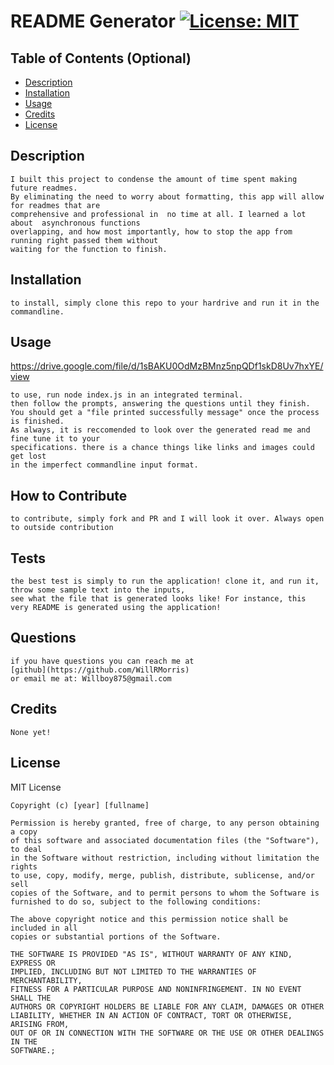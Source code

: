 # README Generator  [![License: MIT](https://img.shields.io/badge/License-MIT-yellow.svg)](https://opensource.org/licenses/MIT)
      


  ## Table of Contents (Optional)
  
  - [Description](#Descripton)
  - [Installation](#installation)
  - [Usage](#usage)
  - [Credits](#credits)
  - [License](#license)
  
  ## Description
    I built this project to condense the amount of time spent making future readmes. 
    By eliminating the need to worry about formatting, this app will allow for readmes that are 
    comprehensive and professional in  no time at all. I learned a lot about  asynchronous functions 
    overlapping, and how most importantly, how to stop the app from running right passed them without 
    waiting for the function to finish.

  ## Installation
    to install, simply clone this repo to your hardrive and run it in the commandline. 

  ## Usage
  https://drive.google.com/file/d/1sBAKU0OdMzBMnz5npQDf1skD8Uv7hxYE/view
  
    to use, run node index.js in an integrated terminal. 
    then follow the prompts, answering the questions until they finish. 
    You should get a "file printed successfully message" once the process is finished. 
    As always, it is reccomended to look over the generated read me and fine tune it to your 
    specifications. there is a chance things like links and images could get lost 
    in the imperfect commandline input format. 

  ## How to Contribute
    to contribute, simply fork and PR and I will look it over. Always open to outside contribution

  ## Tests
    the best test is simply to run the application! clone it, and run it, throw some sample text into the inputs, 
    see what the file that is generated looks like! For instance, this very README is generated using the application! 

  ## Questions
    if you have questions you can reach me at 
    [github](https://github.com/WillRMorris)
    or email me at: Willboy875@gmail.com

  ## Credits
    None yet!

  ## License
  MIT License

    Copyright (c) [year] [fullname]
    
    Permission is hereby granted, free of charge, to any person obtaining a copy
    of this software and associated documentation files (the "Software"), to deal
    in the Software without restriction, including without limitation the rights
    to use, copy, modify, merge, publish, distribute, sublicense, and/or sell
    copies of the Software, and to permit persons to whom the Software is
    furnished to do so, subject to the following conditions:
    
    The above copyright notice and this permission notice shall be included in all
    copies or substantial portions of the Software.
    
    THE SOFTWARE IS PROVIDED "AS IS", WITHOUT WARRANTY OF ANY KIND, EXPRESS OR
    IMPLIED, INCLUDING BUT NOT LIMITED TO THE WARRANTIES OF MERCHANTABILITY,
    FITNESS FOR A PARTICULAR PURPOSE AND NONINFRINGEMENT. IN NO EVENT SHALL THE
    AUTHORS OR COPYRIGHT HOLDERS BE LIABLE FOR ANY CLAIM, DAMAGES OR OTHER
    LIABILITY, WHETHER IN AN ACTION OF CONTRACT, TORT OR OTHERWISE, ARISING FROM,
    OUT OF OR IN CONNECTION WITH THE SOFTWARE OR THE USE OR OTHER DEALINGS IN THE
    SOFTWARE.;
  
